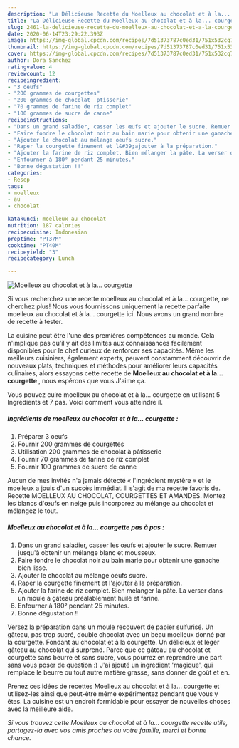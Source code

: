 ```yaml
---
description: "La Délicieuse Recette du Moelleux au chocolat et à la... courgette"
title: "La Délicieuse Recette du Moelleux au chocolat et à la... courgette"
slug: 2461-la-delicieuse-recette-du-moelleux-au-chocolat-et-a-la-courgette
date: 2020-06-14T23:29:22.393Z
image: https://img-global.cpcdn.com/recipes/7d51373787c0ed31/751x532cq70/moelleux-au-chocolat-et-a-la-courgette-photo-principale-de-la-recette.jpg
thumbnail: https://img-global.cpcdn.com/recipes/7d51373787c0ed31/751x532cq70/moelleux-au-chocolat-et-a-la-courgette-photo-principale-de-la-recette.jpg
cover: https://img-global.cpcdn.com/recipes/7d51373787c0ed31/751x532cq70/moelleux-au-chocolat-et-a-la-courgette-photo-principale-de-la-recette.jpg
author: Dora Sanchez
ratingvalue: 4
reviewcount: 12
recipeingredient:
- "3 oeufs"
- "200 grammes de courgettes"
- "200 grammes de chocolat  ptisserie"
- "70 grammes de farine de riz complet"
- "100 grammes de sucre de canne"
recipeinstructions:
- "Dans un grand saladier, casser les œufs et ajouter le sucre. Remuer jusqu&#39;à obtenir un mélange blanc et mousseux."
- "Faire fondre le chocolat noir au bain marie pour obtenir une ganache bien lisse."
- "Ajouter le chocolat au mélange oeufs sucre."
- "Raper la courgette finement et l&#39;ajouter à la préparation."
- "Ajouter la farine de riz complet. Bien mélanger la pâte. La verser dans un moule à gâteau préalablement huilé et fariné."
- "Enfourner à 180° pendant 25 minutes."
- "Bonne dégustation !!"
categories:
- Resep
tags:
- moelleux
- au
- chocolat

katakunci: moelleux au chocolat 
nutrition: 187 calories
recipecuisine: Indonesian
preptime: "PT37M"
cooktime: "PT40M"
recipeyield: "3"
recipecategory: Lunch

---
```



![Moelleux au chocolat et à la... courgette](https://img-global.cpcdn.com/recipes/7d51373787c0ed31/751x532cq70/moelleux-au-chocolat-et-a-la-courgette-photo-principale-de-la-recette.jpg)

Si vous recherchez une recette moelleux au chocolat et à la... courgette, ne cherchez plus! Nous vous fournissons uniquement la recette parfaite moelleux au chocolat et à la... courgette ici. Nous avons un grand nombre de recette à tester.

La cuisine peut être l'une des premières compétences au monde. Cela n'implique pas qu'il y ait des limites aux connaissances facilement disponibles pour le chef curieux de renforcer ses capacités. Même les meilleurs cuisiniers, également experts, peuvent constamment découvrir de nouveaux plats, techniques et méthodes pour améliorer leurs capacités culinaires, alors essayons cette recette de <strong> Moelleux au chocolat et à la... courgette </strong>, nous espérons que vous J'aime ça.

<!--inarticleads1-->

Vous pouvez cuire moelleux au chocolat et à la... courgette en utilisant 5 Ingrédients et 7 pas. Voici comment vous atteindre il.

##### Ingrédients de moelleux au chocolat et à la... courgette :

1. Préparer 3 oeufs
1. Fournir 200 grammes de courgettes
1. Utilisation 200 grammes de chocolat à pâtisserie
1. Fournir 70 grammes de farine de riz complet
1. Fournir 100 grammes de sucre de canne


Aucun de mes invités n&#39;a jamais détecté « l&#39;ingrédient mystère » et le moelleux a jouis d&#39;un succès immédiat. Il s&#39;agit de ma recette favoris de. Recette MOELLEUX AU CHOCOLAT, COURGETTES ET AMANDES. Montez les blancs d&#39;œufs en neige puis incorporez au mélange au chocolat et mélangez le tout. 

<!--inarticleads2-->

##### Moelleux au chocolat et à la... courgette pas à pas :

1. Dans un grand saladier, casser les œufs et ajouter le sucre. Remuer jusqu&#39;à obtenir un mélange blanc et mousseux.
1. Faire fondre le chocolat noir au bain marie pour obtenir une ganache bien lisse.
1. Ajouter le chocolat au mélange oeufs sucre.
1. Raper la courgette finement et l&#39;ajouter à la préparation.
1. Ajouter la farine de riz complet. Bien mélanger la pâte. La verser dans un moule à gâteau préalablement huilé et fariné.
1. Enfourner à 180° pendant 25 minutes.
1. Bonne dégustation !!


Versez la préparation dans un moule recouvert de papier sulfurisé. Un gâteau, pas trop sucré, double chocolat avec un beau moelleux donné par la courgette. Fondant au chocolat et à la courgette. Un délicieux et léger gâteau au chocolat qui surprend. Parce que ce gâteau au chocolat et courgette sans beurre et sans sucre, vous pourrez en reprendre une part sans vous poser de question :) J&#39;ai ajouté un ingrédient &#39;magique&#39;, qui remplace le beurre ou tout autre matière grasse, sans donner de goût et en. 

<!--inarticleads1-->

<p>
Prenez ces idées de recettes Moelleux au chocolat et à la... courgette et utilisez-les ainsi que peut-être même expérimentez pendant que vous y êtes. La cuisine est un endroit formidable pour essayer de nouvelles choses avec la meilleure aide.
</p>

<p>
<i>Si vous trouvez cette Moelleux au chocolat et à la... courgette recette utile, partagez-la avec vos amis proches ou votre famille, merci et bonne chance.</i>
</p>
